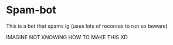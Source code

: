 # Spam-bot
This is a bot that spams ig
   (uses lots of recorces to run so beware)

IMAGINE NOT KNOWING HOW TO MAKE THIS XD

